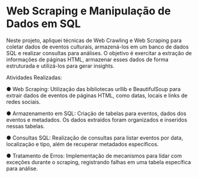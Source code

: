 # Web Scraping e Manipulação de Dados em SQL

Neste projeto, apliquei técnicas de Web Crawling e Web Scraping para coletar dados de eventos culturais, armazená-los em um banco de dados SQL e realizar consultas para análises. 
O objetivo é exercitar a extração de informações de páginas HTML, armazenar esses dados de forma estruturada e utilizá-los para gerar insights.

Atividades Realizadas:

● Web Scraping: Utilização das bibliotecas urllib e BeautifulSoup para extrair dados de eventos de páginas HTML, como datas, locais e links de redes sociais.

● Armazenamento em SQL: Criação de tabelas para eventos, dados dos eventos e metadados. Os dados extraídos foram organizados e inseridos nessas tabelas.

● Consultas SQL: Realização de consultas para listar eventos por data, localização e tipo, além de recuperar metadados específicos.

● Tratamento de Erros: Implementação de mecanismos para lidar com exceções durante o scraping, registrando falhas em uma tabela específica para análise.
